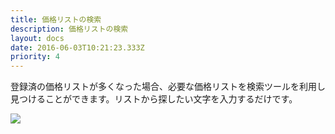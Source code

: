 ```yaml
---
title: 価格リストの検索
description: 価格リストの検索
layout: docs
date: 2016-06-03T10:21:23.333Z
priority: 4
---
```

登録済の価格リストが多くなった場合、必要な価格リストを検索ツールを利用し見つけることができます。リストから探したい文字を入力するだけです。

![](../../../../assets/images/docs/005-searching.PNG)
